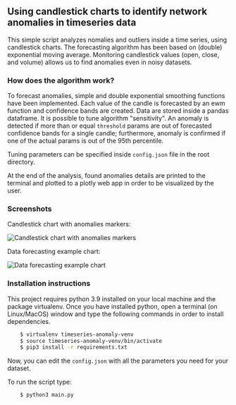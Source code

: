 ## Using candlestick charts to identify network anomalies in timeseries data

This simple script analyzes nomalies and outliers inside a time series, using candlestick charts.
The forecasting algorithm has been based on (double) exponential moving average.
Monitoring candlestick values (open, close, and volume) allows us to find anomalies even in
noisy datasets.

### How does the algorithm work?

To forecast anomalies, simple and double exponential smoothing functions have been implemented.
Each value of the candle is forecasted by an ewm function and confidence bands are created. Data are stored inside
a pandas dataframe. It is possible to tune algorithm "sensitivity". An anomaly is detected if more than or equal
```threshold``` params are out of forecasted confidence bands for a single candle; 
furthermore, anomaly is confirmed if one of the actual params is out of the 95th percentile.

Tuning parameters can be specified inside ```config.json``` file in the root directory.

At the end of the analysis, found anomalies details are printed to the terminal and plotted to a plotly web app in order
to be visualized by the user.

### Screenshots
Candlestick chart with anomalies markers:

![Candlestick chart with anomalies markers](assets/detected_anomalies.png)

Data forecasting example chart:

![Data forecasting example chart](assets/chart_example.png)

### Installation instructions

This project requires python 3.9 installed on your local machine and the package virtualenv.
Once you have installed python, open a terminal (on Linux/MacOS) window and type the following commands
in order to install dependencies.

```bash
    $ virtualenv timeseries-anomaly-venv
    $ source timeseries-anomaly-venv/bin/activate
    $ pip3 install -r requirements.txt  
```

Now, you can edit the ```config.json``` with all the parameters you need for your dataset.

To run the script type:
```bash
    $ python3 main.py
```
